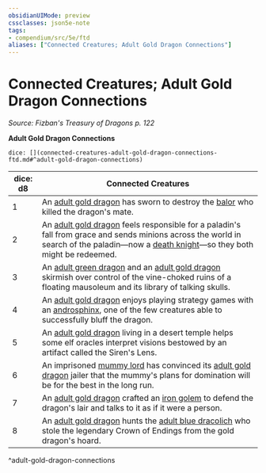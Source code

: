 ```yaml
---
obsidianUIMode: preview
cssclasses: json5e-note
tags:
- compendium/src/5e/ftd
aliases: ["Connected Creatures; Adult Gold Dragon Connections"]
---
```

# Connected Creatures; Adult Gold Dragon Connections
*Source: Fizban's Treasury of Dragons p. 122* 

**Adult Gold Dragon Connections**

`dice: [](connected-creatures-adult-gold-dragon-connections-ftd.md#^adult-gold-dragon-connections)`

| dice: d8 | Connected Creatures |
|----------|---------------------|
| 1 | An [adult gold dragon](/2-Mechanics/CLI/bestiary/dragon/adult-gold-dragon.md) has sworn to destroy the [balor](/2-Mechanics/CLI/bestiary/fiend/balor.md) who killed the dragon's mate. |
| 2 | An [adult gold dragon](/2-Mechanics/CLI/bestiary/dragon/adult-gold-dragon.md) feels responsible for a paladin's fall from grace and sends minions across the world in search of the paladin—now a [death knight](/2-Mechanics/CLI/bestiary/undead/death-knight.md)—so they both might be redeemed. |
| 3 | An [adult green dragon](/2-Mechanics/CLI/bestiary/dragon/adult-green-dragon.md) and an [adult gold dragon](/2-Mechanics/CLI/bestiary/dragon/adult-gold-dragon.md) skirmish over control of the vine-choked ruins of a floating mausoleum and its library of talking skulls. |
| 4 | An [adult gold dragon](/2-Mechanics/CLI/bestiary/dragon/adult-gold-dragon.md) enjoys playing strategy games with an [androsphinx](/2-Mechanics/CLI/bestiary/monstrosity/androsphinx.md), one of the few creatures able to successfully bluff the dragon. |
| 5 | An [adult gold dragon](/2-Mechanics/CLI/bestiary/dragon/adult-gold-dragon.md) living in a desert temple helps some elf oracles interpret visions bestowed by an artifact called the Siren's Lens. |
| 6 | An imprisoned [mummy lord](/2-Mechanics/CLI/bestiary/undead/mummy-lord.md) has convinced its [adult gold dragon](/2-Mechanics/CLI/bestiary/dragon/adult-gold-dragon.md) jailer that the mummy's plans for domination will be for the best in the long run. |
| 7 | An [adult gold dragon](/2-Mechanics/CLI/bestiary/dragon/adult-gold-dragon.md) crafted an [iron golem](/2-Mechanics/CLI/bestiary/construct/iron-golem.md) to defend the dragon's lair and talks to it as if it were a person. |
| 8 | An [adult gold dragon](/2-Mechanics/CLI/bestiary/dragon/adult-gold-dragon.md) hunts the [adult blue dracolich](/2-Mechanics/CLI/bestiary/undead/adult-blue-dracolich.md) who stole the legendary Crown of Endings from the gold dragon's hoard. |
^adult-gold-dragon-connections